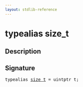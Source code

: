 ```yaml
---
layout: stdlib-reference
---
```


# typealias size\_t

## Description



## Signature

<pre>
<span class='code_keyword'>typealias</span> <a href="size_t.html" class="code_type">size_t</a> = uintptr_t;
</pre>

